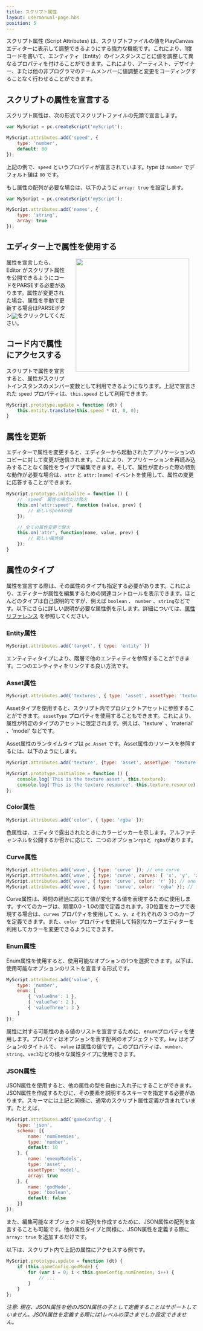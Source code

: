 ```yaml
---
title: スクリプト属性
layout: usermanual-page.hbs
position: 5
---
```


スクリプト属性 (Script Attributes) は、スクリプトファイルの値をPlayCanvasエディターに表示して調整できるようにする強力な機能です。これにより、1度コードを書いて、エンティティ（Entity）のインスタンスごとに値を調整して異なるプロパティを付けることができます。これにより、アーティスト、デザイナー、または他の非プログラマのチームメンバーに値調整と変更をコーディングすることなく行わせることができます。

## スクリプトの属性を宣言する

スクリプト属性は、次の形式でスクリプトファイルの先頭で宣言します。

```javascript
var MyScript = pc.createScript('myScript');

MyScript.attributes.add('speed', {
    type: 'number',
    default: 80
});
```

上記の例で、`speed` というプロパティが宣言されています。type は `number` でデフォルト値は `80` です。

もし属性の配列が必要な場合は、以下のように `array: true` を設定します。

```javascript
var MyScript = pc.createScript('myScript');

MyScript.attributes.add('names', {
    type: 'string',
    array: true
});
```

## エディター上で属性を使用する

<img loading="lazy" src="/images/user-manual/scripting/script-attributes.jpg" style="width: 300px; float: right; padding: 20px; padding-top: 0px;">

属性を宣言したら、Editor がスクリプト属性を公開できるようにコードをPARSEする必要があります。属性が変更された場合、属性を手動で更新する場合はPARSEボタン<img loading="lazy" src="/images/user-manual/scripting/parse-button.jpg" style="display: inline; vertical-align: middle;">をクリックしてください。

## コード内で属性にアクセスする

スクリプトで属性を宣言すると、属性がスクリプトインスタンスのメンバー変数として利用できるようになります。上記で宣言された `speed` プロパティは、`this.speed` として利用できます。

```javascript
MyScript.prototype.update = function (dt) {
    this.entity.translate(this.speed * dt, 0, 0);
}
```

## 属性を更新

エディターで属性を変更すると、エディターから起動されたアプリケーションのコピーに対して変更が送信されます。これにより、アプリケーションを再読み込みすることなく属性をライブで編集できます。そして、属性が変わった際の特別な動作が必要な場合は、`attr` と `attr:[name]` イベントを使用して、属性の変更に応答することができます。

```javascript
MyScript.prototype.initialize = function () {
    // `speed` 属性の場合だけ発火
    this.on('attr:speed', function (value, prev) {
        // 新しいspeedの値
    });

    // 全ての属性変更で発火
    this.on('attr', function(name, value, prev) {
        // 新しい属性値
    });
}
```

## 属性のタイプ

属性を宣言する際は、その属性のタイプも指定する必要があります。これにより、エディターが属性を編集するための関連コントロールを表示できます。ほとんどのタイプは自己説明的ですが、例えば `boolean` 、 `number` 、`string`などです。以下にさらに詳しい説明が必要な属性例を示します。詳細については、[属性リファレンス][1] を参照してください。

### Entity属性

```javascript
MyScript.attributes.add('target', { type: 'entity' })
```

エンティティタイプにより、階層で他のエンティティを参照することができます。二つのエンティティをリンクする良い方法です。

### Asset属性

```javascript
MyScript.attributes.add('textures', { type: 'asset', assetType: 'texture', array: true });
```

Assetタイプを使用すると、スクリプト内でプロジェクトアセットに参照することができます。`assetType` プロパティを使用することもできます。これにより、属性が特定のタイプのアセットに限定されます。例えば、'texture' 、'material' 、'model' などです。

Asset属性のランタイムタイプは `pc.Asset` です。Asset属性のリソースを参照するには、以下のようにします。

```javascript
MyScript.attributes.add('texture', {type: 'asset', assetType: 'texture'});

MyScript.prototype.initialize = function () {
    console.log('This is the texture asset', this.texture);
    console.log('This is the texture resource', this.texture.resource);
};

```

### Color属性

```javascript
MyScript.attributes.add('color', { type: 'rgba' });
```

色属性は、エディタで露出されたときにカラーピッカーを示します。アルファチャンネルを公開するか否かに応じて、二つのオプション`rgb`と` rgba`があります。

### Curve属性

```javascript
MyScript.attributes.add('wave', { type: 'curve' }); // one curve
MyScript.attributes.add('wave', { type: 'curve', curves: [ 'x', 'y', 'z' ] }); // three curves: x, y, z
MyScript.attributes.add('wave', { type: 'curve', color: 'r' }); // one curve for red channel
MyScript.attributes.add('wave', { type: 'curve', color: 'rgba' }); // four curves for full color including alpha
```

Curve属性は、時間の経過に応じて値が変化する値を表現するために使用します。すべてのカーブは、期間0.0 - 1.0の間で定義されます。3D位置をカーブで表現する場合は、`curves` プロパティを使用して x、y、z それぞれの 3 つのカーブを定義できます。また、`color` プロパティを使用して特別なカーブエディターを利用してカラーを変更できるようにできます。

### Enum属性

Enum属性を使用すると、使用可能なオプションの1つを選択できます。以下は、使用可能なオプションのリストを宣言する形式です。

```javascript
MyScript.attributes.add('value', {
    type: 'number',
    enum: [
        { 'valueOne': 1 },
        { 'valueTwo': 2 },
        { 'valueThree': 3 }
    ]
});
```

属性に対する可能性のある値のリストを宣言するために、enumプロパティを使用します。プロパティはオプションを表す配列のオブジェクトです。`key` はオプションのタイトルで、 `value` は属性の値です。このプロパティは、`number`、`string`、`vec3`などの様々な属性タイプに使用できます。

### JSON属性

JSON属性を使用すると、他の属性の型を自由に入れ子にすることができます。JSON属性を作成するたびに、その要素を説明するスキーマを指定する必要があります。スキーマには上記と同様に、通常のスクリプト属性定義が含まれています。たとえば，

```javascript
MyScript.attributes.add('gameConfig', {
    type: 'json',
    schema: [{
        name: 'numEnemies',
        type: 'number',
        default: 10
    }, {
        name: 'enemyModels',
        type: 'asset',
        assetType: 'model',
        array: true
    }, {
        name: 'godMode',
        type: 'boolean',
        default: false
    }]
});
```

また、編集可能なオブジェクトの配列を作成するために、JSON属性の配列を宣言することも可能です。他の属性タイプと同様に、JSON属性を定義する際に `array: true` を追加するだけです。

以下は、スクリプト内で上記の属性にアクセスする例です。
```javascript
MyScript.prototype.update = function (dt) {
    if (this.gameConfig.godMode) {
        for (var i = 0; i < this.gameConfig.numEnemies; i++) {
            // ...
        }
    }
};
```

*注意: 現在、JSON属性を他のJSON属性の子として定義することはサポートしていません。JSON属性を定義する際には1レベルの深さまでしか設定できません。*

[1]: /api/pc.ScriptAttributes.html

